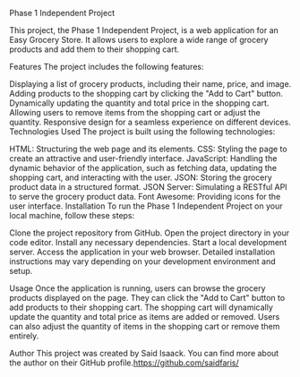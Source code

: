 Phase 1 Independent Project


This project, the Phase 1 Independent Project, is a web application for an Easy Grocery Store. It allows users to explore a wide range of grocery products and add them to their shopping cart.

Features
The project includes the following features:

Displaying a list of grocery products, including their name, price, and image.
Adding products to the shopping cart by clicking the "Add to Cart" button.
Dynamically updating the quantity and total price in the shopping cart.
Allowing users to remove items from the shopping cart or adjust the quantity.
Responsive design for a seamless experience on different devices.
Technologies Used
The project is built using the following technologies:

HTML: Structuring the web page and its elements.
CSS: Styling the page to create an attractive and user-friendly interface.
JavaScript: Handling the dynamic behavior of the application, such as fetching data, updating the shopping cart, and interacting with the user.
JSON: Storing the grocery product data in a structured format.
JSON Server: Simulating a RESTful API to serve the grocery product data.
Font Awesome: Providing icons for the user interface.
Installation
To run the Phase 1 Independent Project on your local machine, follow these steps:

Clone the project repository from GitHub.
Open the project directory in your code editor.
Install any necessary dependencies.
Start a local development server.
Access the application in your web browser.
Detailed installation instructions may vary depending on your development environment and setup.

Usage
Once the application is running, users can browse the grocery products displayed on the page. They can click the "Add to Cart" button to add products to their shopping cart. The shopping cart will dynamically update the quantity and total price as items are added or removed. Users can also adjust the quantity of items in the shopping cart or remove them entirely.

Author
This project was created by Said Isaack.
 You can find more about the author on their GitHub profile.https://github.com/saidfaris/